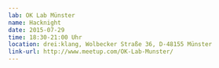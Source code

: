 ```yaml
---
lab: OK Lab Münster
name: Hacknight
date: 2015-07-29
time: 18:30-21:00 Uhr
location: drei:klang, Wolbecker Straße 36, D-48155 Münster
link-url: http://www.meetup.com/OK-Lab-Munster/
---
```

